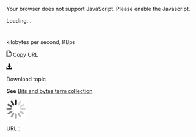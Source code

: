 Your browser does not support JavaScript. Please enable the Javascript.

Loading...

# 

kilobytes per second, KBps

![Copy URL](media/kilobytes-per-second/Copy.png)
Copy URL

![Download](media/kilobytes-per-second/Download.png)

Download topic

**See** [Bits and bytes term collection](https://worldready.cloudapp.net/Styleguide/Read?id=2700&topicid=26920)

![In progress](media/kilobytes-per-second/activity-large.gif)

URL :
